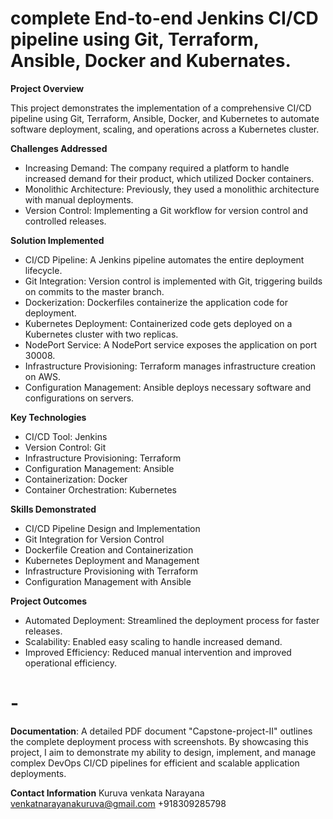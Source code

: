 # complete End-to-end Jenkins CI/CD pipeline using Git, Terraform, Ansible, Docker and Kubernates.

**Project Overview**

This project demonstrates the implementation of a comprehensive CI/CD pipeline using Git, Terraform, Ansible, Docker, and Kubernetes to automate software deployment, scaling, and operations across a Kubernetes cluster.

**Challenges Addressed**
* Increasing Demand: The company required a platform to handle increased demand for their product, which utilized Docker containers.
* Monolithic Architecture: Previously, they used a monolithic architecture with manual deployments.
* Version Control: Implementing a Git workflow for version control and controlled releases.

**Solution Implemented**
* CI/CD Pipeline: A Jenkins pipeline automates the entire deployment lifecycle.
* Git Integration: Version control is implemented with Git, triggering builds on commits to the master branch.
* Dockerization: Dockerfiles containerize the application code for deployment.
* Kubernetes Deployment: Containerized code gets deployed on a Kubernetes cluster with two replicas.
* NodePort Service: A NodePort service exposes the application on port 30008.
* Infrastructure Provisioning: Terraform manages infrastructure creation on AWS.
* Configuration Management: Ansible deploys necessary software and configurations on servers.

**Key Technologies**
* CI/CD Tool: Jenkins
* Version Control: Git
* Infrastructure Provisioning: Terraform
* Configuration Management: Ansible
* Containerization: Docker
* Container Orchestration: Kubernetes

**Skills Demonstrated**
* CI/CD Pipeline Design and Implementation
* Git Integration for Version Control
* Dockerfile Creation and Containerization
* Kubernetes Deployment and Management
* Infrastructure Provisioning with Terraform
* Configuration Management with Ansible

**Project Outcomes**
* Automated Deployment: Streamlined the deployment process for faster releases.
* Scalability: Enabled easy scaling to handle increased demand.
* Improved Efficiency: Reduced manual intervention and improved operational efficiency.

# -
**Documentation**: A detailed PDF document "Capstone-project-II" outlines the complete deployment process with screenshots. 
By showcasing this project, I aim to demonstrate my ability to design, implement, and manage complex DevOps CI/CD pipelines for efficient and scalable application deployments.

**Contact Information**
Kuruva venkata Narayana
venkatnarayanakuruva@gmail.com
+918309285798








